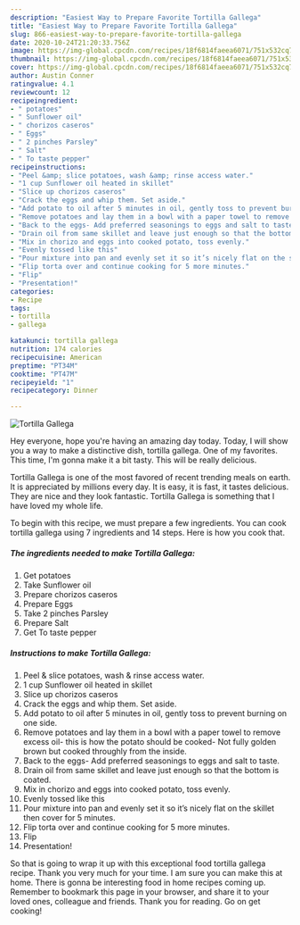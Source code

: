 ```yaml
---
description: "Easiest Way to Prepare Favorite Tortilla Gallega"
title: "Easiest Way to Prepare Favorite Tortilla Gallega"
slug: 866-easiest-way-to-prepare-favorite-tortilla-gallega
date: 2020-10-24T21:20:33.756Z
image: https://img-global.cpcdn.com/recipes/18f6814faeea6071/751x532cq70/tortilla-gallega-recipe-main-photo.jpg
thumbnail: https://img-global.cpcdn.com/recipes/18f6814faeea6071/751x532cq70/tortilla-gallega-recipe-main-photo.jpg
cover: https://img-global.cpcdn.com/recipes/18f6814faeea6071/751x532cq70/tortilla-gallega-recipe-main-photo.jpg
author: Austin Conner
ratingvalue: 4.1
reviewcount: 12
recipeingredient:
- " potatoes"
- " Sunflower oil"
- " chorizos caseros"
- " Eggs"
- " 2 pinches Parsley"
- " Salt"
- " To taste pepper"
recipeinstructions:
- "Peel &amp; slice potatoes, wash &amp; rinse access water."
- "1 cup Sunflower oil heated in skillet"
- "Slice up chorizos caseros"
- "Crack the eggs and whip them. Set aside."
- "Add potato to oil after 5 minutes in oil, gently toss to prevent burning on one side."
- "Remove potatoes and lay them in a bowl with a paper towel to remove excess oil- this is how the potato should be cooked- Not fully golden brown but cooked throughly from the inside."
- "Back to the eggs- Add preferred seasonings to eggs and salt to taste."
- "Drain oil from same skillet and leave just enough so that the bottom is coated."
- "Mix in chorizo and eggs into cooked potato, toss evenly."
- "Evenly tossed like this"
- "Pour mixture into pan and evenly set it so it’s nicely flat on the skillet then cover for 5 minutes."
- "Flip torta over and continue cooking for 5 more minutes."
- "Flip"
- "Presentation!"
categories:
- Recipe
tags:
- tortilla
- gallega

katakunci: tortilla gallega 
nutrition: 174 calories
recipecuisine: American
preptime: "PT34M"
cooktime: "PT47M"
recipeyield: "1"
recipecategory: Dinner

---
```



![Tortilla Gallega](https://img-global.cpcdn.com/recipes/18f6814faeea6071/751x532cq70/tortilla-gallega-recipe-main-photo.jpg)

Hey everyone, hope you're having an amazing day today. Today, I will show you a way to make a distinctive dish, tortilla gallega. One of my favorites. This time, I'm gonna make it a bit tasty. This will be really delicious.

Tortilla Gallega is one of the most favored of recent trending meals on earth. It is appreciated by millions every day. It is easy, it is fast, it tastes delicious. They are nice and they look fantastic. Tortilla Gallega is something that I have loved my whole life.




To begin with this recipe, we must prepare a few ingredients. You can cook tortilla gallega using 7 ingredients and 14 steps. Here is how you cook that.

<!--inarticleads1-->

##### The ingredients needed to make Tortilla Gallega:

1. Get  potatoes
1. Take  Sunflower oil
1. Prepare  chorizos caseros
1. Prepare  Eggs
1. Take  2 pinches Parsley
1. Prepare  Salt
1. Get  To taste pepper




<!--inarticleads2-->

##### Instructions to make Tortilla Gallega:

1. Peel &amp; slice potatoes, wash &amp; rinse access water.
1. 1 cup Sunflower oil heated in skillet
1. Slice up chorizos caseros
1. Crack the eggs and whip them. Set aside.
1. Add potato to oil after 5 minutes in oil, gently toss to prevent burning on one side.
1. Remove potatoes and lay them in a bowl with a paper towel to remove excess oil- this is how the potato should be cooked- Not fully golden brown but cooked throughly from the inside.
1. Back to the eggs- Add preferred seasonings to eggs and salt to taste.
1. Drain oil from same skillet and leave just enough so that the bottom is coated.
1. Mix in chorizo and eggs into cooked potato, toss evenly.
1. Evenly tossed like this
1. Pour mixture into pan and evenly set it so it’s nicely flat on the skillet then cover for 5 minutes.
1. Flip torta over and continue cooking for 5 more minutes.
1. Flip
1. Presentation!




So that is going to wrap it up with this exceptional food tortilla gallega recipe. Thank you very much for your time. I am sure you can make this at home. There is gonna be interesting food in home recipes coming up. Remember to bookmark this page in your browser, and share it to your loved ones, colleague and friends. Thank you for reading. Go on get cooking!
